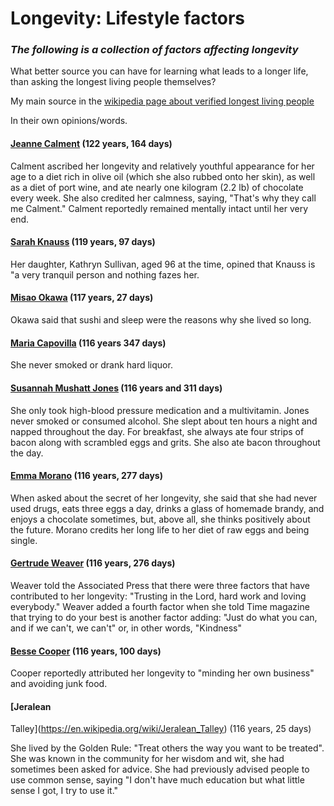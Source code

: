 Longevity: Lifestyle factors
============================

### _The following is a collection of factors affecting longevity_

What better source you can have for learning what leads to a longer
life, than asking the longest living people themselves?

My main source in the [wikipedia page about verified longest living people](https://en.wikipedia.org/wiki/List_of_the_verified_oldest_people)

In their own opinions/words.

#### [Jeanne Calment](https://en.wikipedia.org/wiki/Jeanne_Calment) (122 years, 164 days)

Calment ascribed her longevity and relatively youthful appearance
for her age to a diet rich in olive oil (which she also rubbed
onto her skin), as well as a diet of port wine, and ate nearly one
kilogram (2.2 lb) of chocolate every week. She also credited her
calmness, saying, "That's why they call me Calment." Calment
reportedly remained mentally intact until her very end.

#### [Sarah Knauss](https://en.wikipedia.org/wiki/Sarah_Knauss) (119 years, 97 days)

Her daughter, Kathryn Sullivan, aged 96 at the time, opined that
Knauss is "a very tranquil person and nothing fazes her.

#### [Misao Okawa](https://en.wikipedia.org/wiki/Misao_Okawa) (117 years, 27 days)

Okawa said that sushi and sleep were the reasons why she lived so long.


#### [Maria Capovilla](https://en.wikipedia.org/wiki/Mar%C3%ADa_Capovilla) (116 years 347 days)

She never smoked or drank hard liquor.

#### [Susannah Mushatt Jones](https://en.wikipedia.org/wiki/Susannah_Mushatt_Jones) (116 years and 311 days)

She only took high-blood pressure medication and a multivitamin.
Jones never smoked or consumed alcohol. She slept about ten
hours a night and napped throughout the day. For breakfast, she
always ate four strips of bacon along with scrambled eggs and
grits. She also ate bacon throughout the day.


#### [Emma Morano](https://en.wikipedia.org/wiki/Emma_Morano) (116 years, 277 days)
When asked about the secret of her longevity, she said that she had
never used drugs, eats three eggs a day, drinks a glass of homemade
brandy, and enjoys a chocolate sometimes, but, above all, she thinks
positively about the future. Morano credits her long life to her
diet of raw eggs and being single.


#### [Gertrude Weaver](https://en.wikipedia.org/wiki/Gertrude_Weaver) (116 years, 276 days)
Weaver told the Associated Press that there were three factors that
have contributed to her longevity: "Trusting in the Lord, hard work
and loving everybody." Weaver added a fourth factor when she
told Time magazine that trying to do your best is another factor
adding: "Just do what you can, and if we can't, we can't"
or, in other words, "Kindness"

#### [Besse Cooper](https://en.wikipedia.org/wiki/Besse_Cooper) (116 years, 100 days)

Cooper reportedly attributed her longevity to "minding her own business" and avoiding junk food.


#### [Jeralean

Talley](https://en.wikipedia.org/wiki/Jeralean_Talley) (116 years, 25 days)

She lived by the Golden Rule: "Treat others the way you want to
be treated". She was known in the community for her wisdom and
wit, she had sometimes been asked for advice. She had previously
advised people to use common sense, saying "I don't have
much education but what little sense I got, I try to use it."


